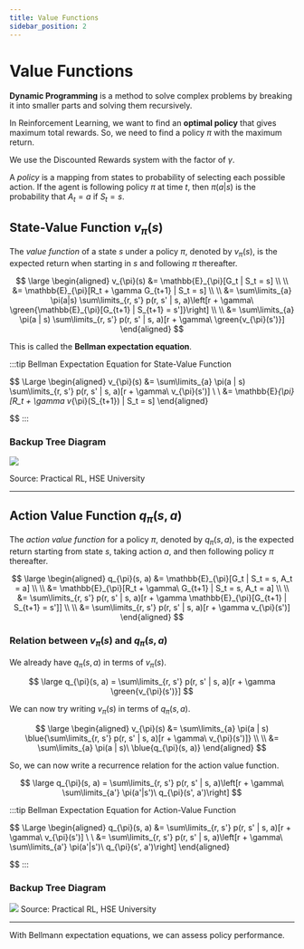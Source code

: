 ```yaml
---
title: Value Functions
sidebar_position: 2
---
```


# Value Functions

**Dynamic Programming** is a method to solve complex problems by breaking it into smaller parts and solving them recursively.

In Reinforcement Learning, we want to find an **optimal policy** that gives maximum total rewards. So, we need to find a policy $\pi$ with the maximum return.

We use the Discounted Rewards system with the factor of $\gamma$.


A *policy* is a mapping from states to probability of selecting each possible action. If the agent is following policy $\pi$ at time $t$, then $\pi(a|s)$ is the probability that $A_t = a$ if $S_t = s$.

## State-Value Function $v_{\pi}(s)$

The *value function* of a state $s$ under a policy $\pi$, denoted by $v_{\pi}(s)$, is the expected return when starting in $s$ and following $\pi$ thereafter.

$$
\large
\begin{aligned}
    v_{\pi}(s) &= \mathbb{E}_{\pi}[G_t | S_t = s] \\ \\
               &= \mathbb{E}_{\pi}[R_t + \gamma G_{t+1} | S_t = s] \\ \\
               &= \sum\limits_{a} \pi(a|s) \sum\limits_{r, s'} p(r, s' | s, a)\left[r + \gamma\ \green{\mathbb{E}_{\pi}[G_{t+1} | S_{t+1} = s']}\right] \\ \\
               &= \sum\limits_{a} \pi(a | s) \sum\limits_{r, s'} p(r, s' | s, a)[r + \gamma\ \green{v_{\pi}(s')}]
\end{aligned}
$$

This is called the **Bellman expectation equation**.

:::tip Bellman Expectation Equation for State-Value Function

$$
\Large
\begin{aligned}
    v_{\pi}(s) &= \sum\limits_{a} \pi(a | s) \sum\limits_{r, s'} p(r, s' | s, a)[r + \gamma\ v_{\pi}(s')] \\ \\
               &= \mathbb{E}_{\pi}[R_t + \gamma v_{\pi}(S_{t+1}) | S_t = s]
\end{aligned}

$$
:::

### Backup Tree Diagram

![](https://i.imgur.com/5Pq5HNu.png)

Source: Practical RL, HSE University

---

## Action Value Function $q_{\pi}(s, a)$

The *action value function* for a policy $\pi$, denoted by $q_{\pi}(s, a)$, is the expected return starting from state $s$, taking action $a$, and then following policy $\pi$ thereafter.

$$
\large
\begin{aligned}
q_{\pi}(s, a) &= \mathbb{E}_{\pi}[G_t | S_t = s, A_t = a] \\ \\
              &= \mathbb{E}_{\pi}[R_t + \gamma\ G_{t+1} | S_t = s, A_t = a] \\ \\
              &= \sum\limits_{r, s'} p(r, s' | s, a)[r + \gamma \mathbb{E}_{\pi}[G_{t+1} | S_{t+1} = s']] \\ \\
              &= \sum\limits_{r, s'} p(r, s' | s, a)[r + \gamma v_{\pi}(s')]
\end{aligned}
$$

### Relation between $v_{\pi}(s)$ and $q_{\pi}(s, a)$

We already have $q_{\pi}(s, a)$ in terms of $v_{\pi}(s)$.

$$
\large
q_{\pi}(s, a) = \sum\limits_{r, s'} p(r, s' | s, a)[r + \gamma \green{v_{\pi}(s')}]
$$

We can now try writing $v_{\pi}(s)$ in terms of $q_{\pi}(s, a)$.

$$
\large
\begin{aligned}
v_{\pi}(s) &= \sum\limits_{a} \pi(a | s) \blue{\sum\limits_{r, s'} p(r, s' | s, a)[r + \gamma\ v_{\pi}(s')]} \\ \\
           &= \sum\limits_{a} \pi(a | s)\ \blue{q_{\pi}(s, a)}
\end{aligned}
$$

So, we can now write a recurrence relation for the action value function.

$$
\large
q_{\pi}(s, a) = \sum\limits_{r, s'} p(r, s' | s, a)\left[r + \gamma\ \sum\limits_{a'} \pi(a'|s')\ q_{\pi}(s', a')\right]
$$



:::tip Bellman Expectation Equation for Action-Value Function

$$
\Large
\begin{aligned}
    q_{\pi}(s, a) &= \sum\limits_{r, s'} p(r, s' | s, a)[r + \gamma\ v_{\pi}(s')] \\ \\
                  &= \sum\limits_{r, s'} p(r, s' | s, a)\left[r + \gamma\ \sum\limits_{a'} \pi(a'|s')\ q_{\pi}(s', a')\right]
\end{aligned}

$$
:::

### Backup Tree Diagram

![](https://i.imgur.com/y4qAfw2.png)
Source: Practical RL, HSE University

---

With Bellmann expectation equations, we can assess policy performance.